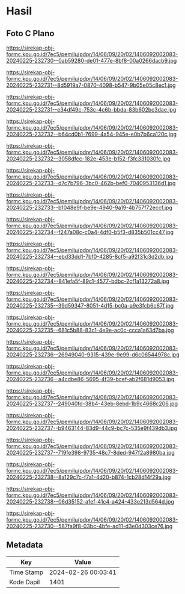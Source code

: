 # Hasil

## Foto C Plano

https://sirekap-obj-formc.kpu.go.id/7ec5/pemilu/pdpr/14/06/09/20/02/1406092002083-20240225-232730--0ab59280-de01-477e-8bf8-00a0266dacb9.jpg

https://sirekap-obj-formc.kpu.go.id/7ec5/pemilu/pdpr/14/06/09/20/02/1406092002083-20240225-232731--8d5919a7-0870-4098-b547-9b05e05c8ec1.jpg

https://sirekap-obj-formc.kpu.go.id/7ec5/pemilu/pdpr/14/06/09/20/02/1406092002083-20240225-232731--e34df49c-753c-4c6b-bbda-83b602bc3dae.jpg

https://sirekap-obj-formc.kpu.go.id/7ec5/pemilu/pdpr/14/06/09/20/02/1406092002083-20240225-232732--b64cd0b1-7699-4a54-945e-e0b7b6ca120c.jpg

https://sirekap-obj-formc.kpu.go.id/7ec5/pemilu/pdpr/14/06/09/20/02/1406092002083-20240225-232732--3058dfcc-182e-453e-b152-f3fc331030fc.jpg

https://sirekap-obj-formc.kpu.go.id/7ec5/pemilu/pdpr/14/06/09/20/02/1406092002083-20240225-232733--d7c7b796-3bc0-462b-bef0-7040953136d1.jpg

https://sirekap-obj-formc.kpu.go.id/7ec5/pemilu/pdpr/14/06/09/20/02/1406092002083-20240225-232733--b1048e9f-be9e-4940-9a19-4b757f72eccf.jpg

https://sirekap-obj-formc.kpu.go.id/7ec5/pemilu/pdpr/14/06/09/20/02/1406092002083-20240225-232734--f247a08c-c0a4-4df0-b5f3-d835b501cc47.jpg

https://sirekap-obj-formc.kpu.go.id/7ec5/pemilu/pdpr/14/06/09/20/02/1406092002083-20240225-232734--ebd33dd1-7bf0-4285-8cf5-a92f31c3d2db.jpg

https://sirekap-obj-formc.kpu.go.id/7ec5/pemilu/pdpr/14/06/09/20/02/1406092002083-20240225-232734--841efa5f-89c1-4577-bdbc-2cf1a13272a8.jpg

https://sirekap-obj-formc.kpu.go.id/7ec5/pemilu/pdpr/14/06/09/20/02/1406092002083-20240225-232735--39d59347-8051-4d15-bc0a-a9e3fcb6c67f.jpg

https://sirekap-obj-formc.kpu.go.id/7ec5/pemilu/pdpr/14/06/09/20/02/1406092002083-20240225-232735--681c5b88-83c1-4e9e-ac0c-ccca1a63d7ba.jpg

https://sirekap-obj-formc.kpu.go.id/7ec5/pemilu/pdpr/14/06/09/20/02/1406092002083-20240225-232736--26949040-9315-439e-9e99-d6c06544978c.jpg

https://sirekap-obj-formc.kpu.go.id/7ec5/pemilu/pdpr/14/06/09/20/02/1406092002083-20240225-232736--a4cdbe86-5695-4f39-bcef-ab2f681d9053.jpg

https://sirekap-obj-formc.kpu.go.id/7ec5/pemilu/pdpr/14/06/09/20/02/1406092002083-20240225-232737--249040fd-38b4-43eb-8ebd-1b9c4668c206.jpg

https://sirekap-obj-formc.kpu.go.id/7ec5/pemilu/pdpr/14/06/09/20/02/1406092002083-20240225-232737--b9463144-83d9-44c9-bc7c-535e9f439db3.jpg

https://sirekap-obj-formc.kpu.go.id/7ec5/pemilu/pdpr/14/06/09/20/02/1406092002083-20240225-232737--719fe398-9735-48c7-8ded-947f2a8980ba.jpg

https://sirekap-obj-formc.kpu.go.id/7ec5/pemilu/pdpr/14/06/09/20/02/1406092002083-20240225-232738--8a129c7c-f7a1-4d20-b874-1cb28d14f29a.jpg

https://sirekap-obj-formc.kpu.go.id/7ec5/pemilu/pdpr/14/06/09/20/02/1406092002083-20240225-232738--06d35152-a1ef-41c4-a424-433e213d564d.jpg

https://sirekap-obj-formc.kpu.go.id/7ec5/pemilu/pdpr/14/06/09/20/02/1406092002083-20240225-232730--587fa9f8-03bc-4bfe-ad11-d3e0d303ce76.jpg


## Metadata

| Key        | Value               |
| ---------- | ------------------- |
| Time Stamp | 2024-02-26 00:03:41 |
| Kode Dapil | 1401                |



